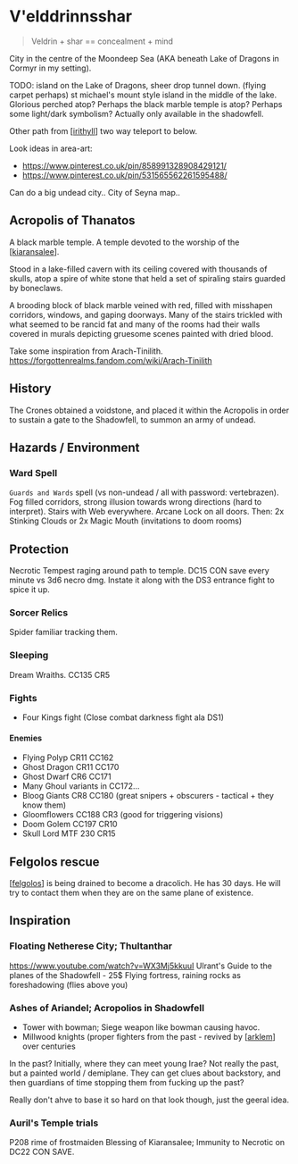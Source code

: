 # V'elddrinnsshar
> Veldrin + shar == concealment + mind

City in the centre of the Moondeep Sea (AKA beneath Lake of Dragons in Cormyr in my setting).

TODO: island on the Lake of Dragons, sheer drop tunnel down.
(flying carpet perhaps)
st michael's mount style island in the middle of the lake. Glorious perched atop?
Perhaps the black marble temple is atop?
Perhaps some light/dark symbolism?
Actually only available in the shadowfell.

Other path from [[irithyll]] two way teleport to below.

Look ideas in area-art:
- https://www.pinterest.co.uk/pin/858991328908429121/
- https://www.pinterest.co.uk/pin/531565562261595488/

Can do a big undead city.. City of Seyna map..

## Acropolis of Thanatos
A black marble temple. A temple devoted to the worship of the [[kiaransalee]].

Stood in a lake-filled cavern with its ceiling covered with thousands of skulls, atop a spire of white stone that held a set of spiraling stairs guarded by boneclaws.

A brooding block of black marble veined with red, filled with misshapen corridors, windows, and gaping doorways. Many of the stairs trickled with what seemed to be rancid fat and many of the rooms had their walls covered in murals depicting gruesome scenes painted with dried blood.

Take some inspiration from Arach-Tinilith.
https://forgottenrealms.fandom.com/wiki/Arach-Tinilith

## History
The Crones obtained a voidstone, and placed it within the Acropolis in order to sustain a gate to the Shadowfell, to summon an army of undead.

## Hazards / Environment
### Ward Spell
`Guards and Wards` spell (vs non-undead / all with password: vertebrazen).
Fog filled corridors, strong illusion towards wrong directions (hard to interpret).
Stairs with Web everywhere.
Arcane Lock on all doors.
Then:
2x Stinking Clouds or 2x Magic Mouth (invitations to doom rooms)
## Protection
Necrotic Tempest raging around path to temple. DC15 CON save every minute vs 3d6 necro dmg.
Instate it along with the DS3 entrance fight to spice it up.

### Sorcer Relics
Spider familiar tracking them.
### Sleeping
Dream Wraiths. CC135 CR5

### Fights
- Four Kings fight (Close combat darkness fight ala DS1)

#### Enemies
- Flying Polyp CR11 CC162
- Ghost Dragon CR11 CC170
- Ghost Dwarf CR6 CC171
- Many Ghoul variants in CC172...
- Bloog Giants CR8 CC180 (great snipers + obscurers - tactical + they know them)
- Gloomflowers CC188 CR3 (good for triggering visions)
- Doom Golem CC197 CR10
- Skull Lord MTF 230 CR15

## Felgolos rescue
[[felgolos]] is being drained to become a dracolich. He has 30 days. He will try to contact them when they are on the same plane of existence.


## Inspiration
### Floating Netherese City; Thultanthar
https://www.youtube.com/watch?v=WX3Mj5kkuuI
Ulrant's Guide to the planes of the Shadowfell - 25$
Flying fortress, raining rocks as foreshadowing (flies above you)

### Ashes of Ariandel; Acropolios in Shadowfell
-  Tower with bowman; Siege weapon like bowman causing havoc.
-  Millwood knights (proper fighters from the past - revived by [[arklem]] over centuries

In the past? Initially, where they can meet young Irae? Not really the past, but a painted world / demiplane.
They can get clues about backstory, and then guardians of time stopping them from fucking up the past?

Really don't ahve to base it so hard on that look though, just the geeral idea.

### Auril's Temple trials
P208 rime of frostmaiden
Blessing of Kiaransalee; Immunity to Necrotic on DC22 CON SAVE.

[//begin]: # "Autogenerated link references for markdown compatibility"
[irithyll]: irithyll "Irithyll"
[kiaransalee]: ../deities/kiaransalee "Kiaransalee"
[felgolos]: ../npcs/felgolos "Felgolos"
[arklem]: ../npcs/arklem "Arklem Greeth"
[//end]: # "Autogenerated link references"
